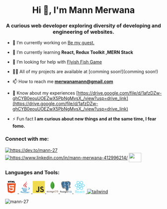 <h1 align="center">Hi 👋, I'm Mann Merwana</h1>
<h3 align="center">A curious web developer exploring diversity of developing and engineering of websites.</h3>

- 🔭 I’m currently working on [Be my guest.](https://github.com/Mann-27)

- 🌱 I’m currently learning **React, Redux Toolkit ,MERN Stack**

- 🤝 I’m looking for help with [Flyish Fish Game](https://mann-27.github.io/Flying-Fish-Game/)

- 👨‍💻 All of my projects are available at [comming soon!](comming soon!)

- 📫 How to reach me **merwanamann@gmail.com**

- 📄 Know about my experiences [https://drive.google.com/file/d/1afzDZw-ghCYB0eouUOEZwX5PbNgMvsX_/view?usp=drive_link](https://drive.google.com/file/d/1afzDZw-ghCYB0eouUOEZwX5PbNgMvsX_/view?usp=drive_link)

- ⚡ Fun fact **I am curious about new things and at the same time, I fear fomo.**

<h3 align="left">Connect with me:</h3>
<p align="left">
<a href="https://dev.to/https://dev.to/mann-27" target="blank"><img align="center" src="https://raw.githubusercontent.com/rahuldkjain/github-profile-readme-generator/master/src/images/icons/Social/devto.svg" alt="https://dev.to/mann-27" height="30" width="40" /></a>
<a href="https://linkedin.com/in/https://www.linkedin.com/in/mann-merwana-412996214/" target="blank"><img align="center" src="https://raw.githubusercontent.com/rahuldkjain/github-profile-readme-generator/master/src/images/icons/Social/linked-in-alt.svg" alt="https://www.linkedin.com/in/mann-merwana-412996214/" height="30" width="40" /></a>
<a href="https://github.com/Mann-27" target="blank"><img align="center" src="https://raw.githubusercontent.com/rahuldkjain/github-profile-readme-generator/master/src/images/icons/Social/github.svg" height="30" width="40" style="background-color:white;"/></a>
  
</p>

<h3 align="left">Languages and Tools:</h3>
<p align="left"> <a href="https://www.w3.org/html/" target="_blank" rel="noreferrer"> <img src="https://raw.githubusercontent.com/devicons/devicon/master/icons/html5/html5-original-wordmark.svg" alt="html5" width="40" height="40"/> </a> <a href="https://www.java.com" target="_blank" rel="noreferrer"> <img src="https://raw.githubusercontent.com/devicons/devicon/master/icons/java/java-original.svg" alt="java" width="40" height="40"/> </a> <a href="https://developer.mozilla.org/en-US/docs/Web/JavaScript" target="_blank" rel="noreferrer"> <img src="https://raw.githubusercontent.com/devicons/devicon/master/icons/javascript/javascript-original.svg" alt="javascript" width="40" height="40"/> </a> <a href="https://www.mongodb.com/" target="_blank" rel="noreferrer"> <img src="https://raw.githubusercontent.com/devicons/devicon/master/icons/mongodb/mongodb-original-wordmark.svg" alt="mongodb" width="40" height="40"/> </a> </a> <a href="https://www.postgresql.org" target="_blank" rel="noreferrer"> <img src="https://raw.githubusercontent.com/devicons/devicon/master/icons/postgresql/postgresql-original-wordmark.svg" alt="postgresql" width="40" height="40"/> </a> <a href="https://reactjs.org/" target="_blank" rel="noreferrer"> <img src="https://raw.githubusercontent.com/devicons/devicon/master/icons/react/react-original-wordmark.svg" alt="react" width="40" height="40"/> </a> <a href="https://tailwindcss.com/" target="_blank" rel="noreferrer"> <img src="https://www.vectorlogo.zone/logos/tailwindcss/tailwindcss-icon.svg" alt="tailwind" width="40" height="40"/> </a> </p>

<p><img align="center" src="https://github-readme-stats.vercel.app/api/top-langs?username=mann-27&show_icons=true&locale=en&layout=compact" alt="mann-27" /></p>

